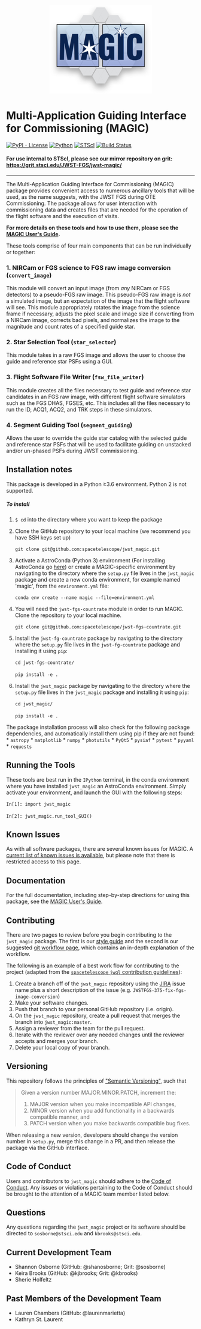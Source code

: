 <p align="center">
    <img src ="magic_logo.png" alt="MAGIC logo" width="275"/>
</p>

# Multi-Application Guiding Interface for Commissioning (MAGIC)

[![PyPI - License](https://img.shields.io/pypi/l/Django.svg)](https://github.com/spacetelescope/jwql/blob/master/LICENSE)
[![Python](https://img.shields.io/badge/Python-3.6%20%7C%203.6%20%7C%203.7-blue.svg)](https://www.python.org/)
[![STScI](https://img.shields.io/badge/powered%20by-STScI-blue.svg?colorA=707170&colorB=3e8ddd&style=flat)](http://www.stsci.edu)
[![Build Status](https://ssbjenkins.stsci.edu/job/STScI/job/jwst_magic/job/master/badge/icon)](https://ssbjenkins.stsci.edu/job/STScI/job/jwst_magic/job/master/)

#### For use internal to STScI, please see our mirror repository on grit: https://grit.stsci.edu/JWST-FGS/jwst-magic/

----------

The Multi-Application Guiding Interface for Commissioning (MAGIC) package provides convenient access to  numerous ancillary tools that will be used, as the name suggests, with the JWST FGS during OTE Commissioning. The package allows for user interaction with commissioning data and creates files that are needed for the operation of the flight software and the execution of visits.

**For more details on these tools and how to use them, please see the [MAGIC User's Guide](./docs/magic_user_guide).**

These tools comprise of four main components that can be run individually or together:

### 1. NIRCam or FGS science to FGS raw image conversion (``convert_image``)
This module will convert an input image (from *any* NIRCam or FGS detectors) to a pseudo-FGS raw image. This pseudo-FGS raw image is *not* a simulated image, but an expectation of the image that the flight software will see. This module appropriately rotates the image from the science frame if necessary, adjusts the pixel scale and image size if converting from a NIRCam image, corrects bad pixels, and normalizes the image to the magnitude and count rates of a specified guide star.

### 2. Star Selection Tool (``star_selector``)
This module takes in a raw FGS image and allows the user to choose the guide and reference star PSFs using a GUI.


### 3. Flight Software File Writer (``fsw_file_writer``)
This module creates all the files necessary to test guide and reference star candidates in an FGS raw image, with different flight software simulators such as the FGS DHAS, FGSES, etc. This includes all the files necessary to run the ID, ACQ1, ACQ2, and TRK steps in these simulators.


### 4. Segment Guiding Tool (``segment_guiding``)
Allows the user to override the guide star catalog with the selected guide and reference star PSFs that will be used to facilitate guiding on unstacked and/or un-phased PSFs during JWST commissioning.


Installation notes
------------------
This package is developed in a Python ≥3.6 environment. Python 2 is not supported.

##### To install

1. ``$ cd`` into the directory where you want to keep the package

2. Clone the GitHub repository to your local machine (we recommend you have SSH keys set up)

    ```
    git clone git@github.com:spacetelescope/jwst_magic.git
    ```

3. Activate a AstroConda (Python 3) environment (For installing AstroConda go [here](http://stsci-env.readthedocs.io/en/latest/installing_anaconda.html)) or create a MAGIC-specific environment by navigating to the directory where the `setup.py` file lives in the `jwst_magic` package and create a new conda environment, for example named 'magic', from the `environment.yml` file:

    ```
    conda env create --name magic --file=environment.yml
    ```

4. You will need the `jwst-fgs-countrate` module in order to run MAGIC. Clone the repository to your local machine.

    ```
    git clone git@github.com:spacetelescope/jwst-fgs-countrate.git
    ```

5. Install the `jwst-fg-countrate` package by navigating to the directory where the `setup.py` file lives in the `jwst-fg-countrate` package and installing it using `pip`:

    ```
    cd jwst-fgs-countrate/

    pip install -e .
    ```

6. Install the `jwst_magic` package by navigating to the directory where the `setup.py` file lives in the `jwst_magic` package and installing it using `pip`:

    ```
    cd jwst_magic/

    pip install -e .
    ```

The package installation process will also check for the following package dependencies, and automatically install them using pip if they are not found:
    * `astropy`
    * `matplotlib`
    * `numpy`
    * `photutils`
    * `PyQt5`
    * `pysiaf`
    * `pytest`
    * `pyyaml`
    * `requests`


Running the Tools
-----------------
These tools are best run in the `IPython` terminal, in the conda environment where you have installed `jwst_magic` an AstroConda environment. Simply activate your environment, and launch the GUI with the following steps:

    In[1]: import jwst_magic

    In[2]: jwst_magic.run_tool_GUI()

Known Issues
-----------------
As with all software packages, there are several known issues for MAGIC. A [current list of known issues is available](https://jwstitarwiki.stsci.edu/display/WFSCOWG/MAGIC+Known+Issues), but please note that there is restricted access to this page.

Documentation
-----------------
For the full documentation, including step-by-step directions for using this package, see the [MAGIC User's Guide](./docs/magic_user_guide).

Contributing
-----------------
There are two pages to review before you begin contributing to the `jwst_magic` package.
The first is our [style guide](./style_guide/style_guide.md) and the second is our suggested [git workflow page](./style_guide/git_workflow.md),
which contains an in-depth explanation of the workflow.

The following is an example of a best work flow for contributing to the project
(adapted from the [`spacetelescope` `jwql` contribution guidelines](https://github.com/spacetelescope/jwql)):

1. Create a branch off of the `jwst_magic` repository using the [JIRA](https://jira.stsci.edu/projects/JWSTFGS/summary) issue name plus a
   short description of the issue (e.g. `JWSTFGS-375-fix-fgs-image-conversion`)
2. Make your software changes.
3. Push that branch to your personal GitHub repository (i.e. origin).
4. On the `jwst_magic` repository, create a pull request that merges the branch into `jwst_magic:master`.
5. Assign a reviewer from the team for the pull request.
6. Iterate with the reviewer over any needed changes until the reviewer accepts and merges your branch.
7. Delete your local copy of your branch.

Versioning
-----------------
This repository follows the principles of ["Semantic Versioning"](https://semver.org/), such that

> Given a version number MAJOR.MINOR.PATCH, increment the:
> 1. MAJOR version when you make incompatible API changes,
> 2. MINOR version when you add functionality in a backwards compatible manner, and
> 3. PATCH version when you make backwards compatible bug fixes.

When releasing a new version, developers should change the version number in `setup.py`, merge this change in a PR, and then release the package via the GitHub interface.

Code of Conduct
-----------------
Users and contributors to `jwst_magic` should adhere to the [Code of Conduct](./CODE_OF_CONDUCT.md).
Any issues or violations pertaining to the Code of Conduct should be brought to
the attention of a MAGIC team member listed below.

Questions
-----------------
Any questions regarding the `jwst_magic` project or its software should be directed to `sosborne@stsci.edu` and `kbrooks@stsci.edu`.

Current Development Team
-----------------
* Shannon Osborne (GitHub: @shanosborne; Grit: @sosborne)
* Keira Brooks (GitHub: @kjbrooks; Grit: @kbrooks)
* Sherie Holfeltz

Past Members of the Development Team
-----------------
* Lauren Chambers (GitHub: @laurenmarietta)
* Kathryn St. Laurent
